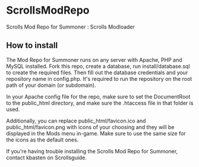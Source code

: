 ScrollsModRepo
==============

Scrolls Mod Repo for Summoner : Scrolls Modloader

How to install
--------------

The Mod Repo for Summoner runs on any server with Apache, PHP and MySQL installed. Fork this repo, create a database, run install/database.sql to create the required files. Then fill out the database credentials and your repository name in config.php. It's required to run the repository on the root path of your domain (or subdomain).

In your Apache config file for the repo, make sure to set the DocumentRoot to the public_html directory, and make sure the .htaccess file in that folder is used.

Additionally, you can replace public_html/favicon.ico and public_html/favicon.png with icons of your choosing and they will be displayed in the Mods menu in-game. Make sure to use the same size for the icons as the default ones.

If you're having trouble installing the Scrolls Mod Repo for Summoner, contact kbasten on Scrollsguide.
